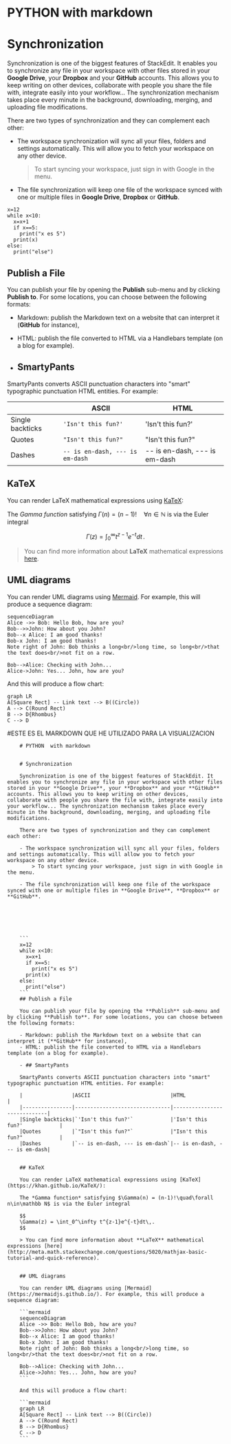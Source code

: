 # PYTHON  with markdown


# Synchronization

Synchronization is one of the biggest features of StackEdit. It enables you to synchronize any file in your workspace with other files stored in your **Google Drive**, your **Dropbox** and your **GitHub** accounts. This allows you to keep writing on other devices, collaborate with people you share the file with, integrate easily into your workflow... The synchronization mechanism takes place every minute in the background, downloading, merging, and uploading file modifications.

There are two types of synchronization and they can complement each other:

- The workspace synchronization will sync all your files, folders and settings automatically. This will allow you to fetch your workspace on any other device.
	> To start syncing your workspace, just sign in with Google in the menu.

- The file synchronization will keep one file of the workspace synced with one or multiple files in **Google Drive**, **Dropbox** or **GitHub**.






```
x=12
while x<10:
  x=x+1
  if x==5:
    print("x es 5")
  print(x)
else:
  print("else")
```
## Publish a File

You can publish your file by opening the **Publish** sub-menu and by clicking **Publish to**. For some locations, you can choose between the following formats:

- Markdown: publish the Markdown text on a website that can interpret it (**GitHub** for instance),
- HTML: publish the file converted to HTML via a Handlebars template (on a blog for example).

- ## SmartyPants

SmartyPants converts ASCII punctuation characters into "smart" typographic punctuation HTML entities. For example:

|                |ASCII                          |HTML                         |
|----------------|-------------------------------|-----------------------------|
|Single backticks|`'Isn't this fun?'`            |'Isn't this fun?'            |
|Quotes          |`"Isn't this fun?"`            |"Isn't this fun?"            |
|Dashes          |`-- is en-dash, --- is em-dash`|-- is en-dash, --- is em-dash|


## KaTeX

You can render LaTeX mathematical expressions using [KaTeX](https://khan.github.io/KaTeX/):

The *Gamma function* satisfying $\Gamma(n) = (n-1)!\quad\forall n\in\mathbb N$ is via the Euler integral

$$
\Gamma(z) = \int_0^\infty t^{z-1}e^{-t}dt\,.
$$

> You can find more information about **LaTeX** mathematical expressions [here](http://meta.math.stackexchange.com/questions/5020/mathjax-basic-tutorial-and-quick-reference).


## UML diagrams

You can render UML diagrams using [Mermaid](https://mermaidjs.github.io/). For example, this will produce a sequence diagram:

```mermaid
sequenceDiagram
Alice ->> Bob: Hello Bob, how are you?
Bob-->>John: How about you John?
Bob--x Alice: I am good thanks!
Bob-x John: I am good thanks!
Note right of John: Bob thinks a long<br/>long time, so long<br/>that the text does<br/>not fit on a row.

Bob-->Alice: Checking with John...
Alice->John: Yes... John, how are you?
```

And this will produce a flow chart:

```mermaid
graph LR
A[Square Rect] -- Link text --> B((Circle))
A --> C(Round Rect)
B --> D{Rhombus}
C --> D
```


#ESTE ES EL MARKDOWN QUE HE UTILIZADO PARA LA VISUALIZACION

```
	# PYTHON  with markdown
	
	
	# Synchronization
	
	Synchronization is one of the biggest features of StackEdit. It enables you to synchronize any file in your workspace with other files stored in your **Google Drive**, your **Dropbox** and your **GitHub** accounts. This allows you to keep writing on other devices, collaborate with people you share the file with, integrate easily into your workflow... The synchronization mechanism takes place every minute in the background, downloading, merging, and uploading file modifications.
	
	There are two types of synchronization and they can complement each other:
	
	- The workspace synchronization will sync all your files, folders and settings automatically. This will allow you to fetch your workspace on any other device.
		> To start syncing your workspace, just sign in with Google in the menu.
	
	- The file synchronization will keep one file of the workspace synced with one or multiple files in **Google Drive**, **Dropbox** or **GitHub**.
	
	
	
	
	
	
	```
	x=12
	while x<10:
	  x=x+1
	  if x==5:
	    print("x es 5")
	  print(x)
	else:
	  print("else")
	```
	## Publish a File
	
	You can publish your file by opening the **Publish** sub-menu and by clicking **Publish to**. For some locations, you can choose between the following formats:
	
	- Markdown: publish the Markdown text on a website that can interpret it (**GitHub** for instance),
	- HTML: publish the file converted to HTML via a Handlebars template (on a blog for example).
	
	- ## SmartyPants
	
	SmartyPants converts ASCII punctuation characters into "smart" typographic punctuation HTML entities. For example:
	
	|                |ASCII                          |HTML                         |
	|----------------|-------------------------------|-----------------------------|
	|Single backticks|`'Isn't this fun?'`            |'Isn't this fun?'            |
	|Quotes          |`"Isn't this fun?"`            |"Isn't this fun?"            |
	|Dashes          |`-- is en-dash, --- is em-dash`|-- is en-dash, --- is em-dash|
	
	
	## KaTeX
	
	You can render LaTeX mathematical expressions using [KaTeX](https://khan.github.io/KaTeX/):
	
	The *Gamma function* satisfying $\Gamma(n) = (n-1)!\quad\forall n\in\mathbb N$ is via the Euler integral
	
	$$
	\Gamma(z) = \int_0^\infty t^{z-1}e^{-t}dt\,.
	$$
	
	> You can find more information about **LaTeX** mathematical expressions [here](http://meta.math.stackexchange.com/questions/5020/mathjax-basic-tutorial-and-quick-reference).
	
	
	## UML diagrams
	
	You can render UML diagrams using [Mermaid](https://mermaidjs.github.io/). For example, this will produce a sequence diagram:
	
	```mermaid
	sequenceDiagram
	Alice ->> Bob: Hello Bob, how are you?
	Bob-->>John: How about you John?
	Bob--x Alice: I am good thanks!
	Bob-x John: I am good thanks!
	Note right of John: Bob thinks a long<br/>long time, so long<br/>that the text does<br/>not fit on a row.
	
	Bob-->Alice: Checking with John...
	Alice->John: Yes... John, how are you?
	```
	
	And this will produce a flow chart:
	
	```mermaid
	graph LR
	A[Square Rect] -- Link text --> B((Circle))
	A --> C(Round Rect)
	B --> D{Rhombus}
	C --> D
	```


```




